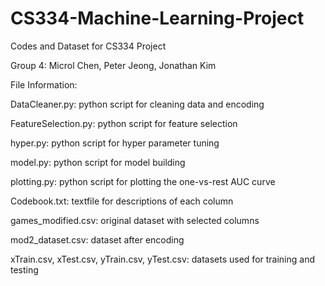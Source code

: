 # CS334-Machine-Learning-Project
Codes and Dataset for CS334 Project

Group 4: Microl Chen, Peter Jeong, Jonathan Kim

File Information:

DataCleaner.py: python script for cleaning data and encoding

FeatureSelection.py: python script for feature selection

hyper.py: python script for hyper parameter tuning

model.py: python script for model building

plotting.py: python script for plotting the one-vs-rest AUC curve

Codebook.txt: textfile for descriptions of each column

games_modified.csv: original dataset with selected columns

mod2_dataset.csv: dataset after encoding

xTrain.csv, xTest.csv, yTrain.csv, yTest.csv: datasets used for training and testing
